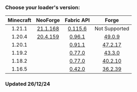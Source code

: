 ### Choose your loader's version:

| Minecraft | NeoForge                                        | Fabric API                                                            | Forge                                       |
| :-------: | :---------------------------------------------: | :-------------------------------------------------------------------: | :-----------------------------------------: |
| 1.21.1    | [21.1.168](https://lexxie.dev/neoforge/1.21.1/) | [0.115.6](https://maven.fabricmc.net/docs/fabric-api-0.115.6+1.21.1/) | Not Supported                               |
| 1.20.4    | [20.4.159](https://lexxie.dev/neoforge/1.20.4/) | [0.96.1](https://maven.fabricmc.net/docs/fabric-api-0.96.1+1.20.4/)   | [49.0.9](https://lexxie.dev/forge/1.20.4/)  |
| 1.20.1    |                                                 | [0.91.1](https://maven.fabricmc.net/docs/fabric-api-0.91.1+1.20.1/)   | [47.2.17](https://lexxie.dev/forge/1.20.1/) |
| 1.19.2    |                                                 | [0.77.0](https://maven.fabricmc.net/docs/fabric-api-0.77.0+1.19.2/)   | [43.3.0](https://lexxie.dev/forge/1.19.2/)  |
| 1.18.2    |                                                 | [0.77.0](https://maven.fabricmc.net/docs/fabric-api-0.77.0+1.18.2/)   | [40.2.10](https://lexxie.dev/forge/1.18.2/) |
| 1.16.5    |                                                 | [0.42.0](https://maven.fabricmc.net/docs/fabric-api-0.42.0+1.16/)     | [36.2.39](https://lexxie.dev/forge/1.16.5/) |

### Updated 26/12/24
